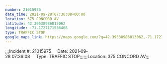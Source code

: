 ```yaml
---
number: 21015975
date_time: 2021-09-28T07:36:08+00:00
location: 375 CONCORD AV
latitude: 42.39538986813062
longitude: -71.1727171536408
type: TRAFFIC STOP
google_maps_link: https://maps.google.com/?q=42.39538986813062,-71.1727171536408
---
```


;;;Incident #: 21015975     Date: 2021‐09‐28 07:36:08     Type: TRAFFIC STOP;;;;;;Location: 375 CONCORD AV;;;

